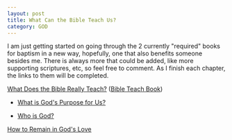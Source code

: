 ```yaml
---
layout: post
title: What Can the Bible Teach Us?
category: GOD
---
```


I am just getting started on going through the 2 currently "required" books for baptism in a new way, hopefully, one that also benefits someone besides me. There is always more that could be added, like more supporting scriptures, etc, so feel free to comment. As I finish each chapter,  the links to them will be completed. 

[What Does the Bible Really Teach?](https://www.jw.org/en/library/books/bible-teach/) ([Bible Teach Book](https://www.jw.org/en/library/books/Bible-Study-Video-Reference-Guide/What-Can-the-Bible-Teach-Us/))

- [What is God's Purpose for Us?](https://www.keepandshare.com/doc/8254547/what-is-god-s-purpose-for-us?ifr=y#comments)

- [Who is God?](https://www.keepandshare.com/doc/8254548/chapter-01-who-is-god?ifr=y#comments)

[How to Remain in God's Love](https://www.jw.org/en/library/books/in-gods-love/)
